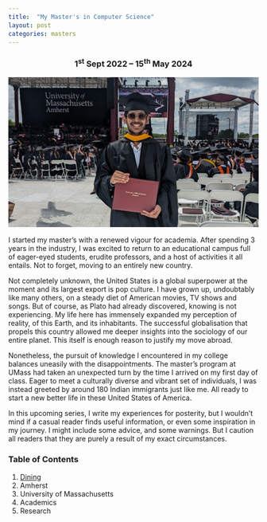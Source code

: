 ```yaml
---
title:  "My Master's in Computer Science"
layout: post
categories: masters
---
```


<h3 style="text-align: center">1<sup>st</sup> Sept 2022 – 15<sup>th</sup> May 2024</h3>

![graduation](/assets/images/masters-graduation.jpg)

I started my master’s with a renewed vigour for academia. After spending 3 years in the industry, I was excited to return to an educational campus full of eager-eyed students, erudite professors, and a host of activities it all entails. Not to forget, moving to an entirely new country.



Not completely unknown, the United States is a global superpower at the moment and its largest export is pop culture. I have grown up, undoubtably like many others, on a steady diet of American movies, TV shows and songs. But of course, as Plato had already discovered, knowing is not experiencing. My life here has immensely expanded my perception of reality, of this Earth, and its inhabitants. The successful globalisation that propels this country allowed me deeper insights into the sociology of our entire planet. This itself is enough reason to justify my move abroad.

Nonetheless, the pursuit of knowledge I encountered in my college balances uneasily with the disappointments. The master’s program at UMass had taken an unexpected turn by the time I arrived on my first day of class. Eager to meet a culturally diverse and vibrant set of individuals, I was instead greeted by around 180 Indian immigrants just like me. All ready to start a new better life in these United States of America.

In this upcoming series, I write my experiences for posterity, but I wouldn’t mind if a casual reader finds useful information, or even some inspiration in my journey. I might include some advice, and some warnings. But I caution all readers that they are purely a result of my exact circumstances.

### Table of Contents

1. [Dining](/masters-01-dining/)
2. Amherst
3. University of Massachusetts
4. Academics
5. Research